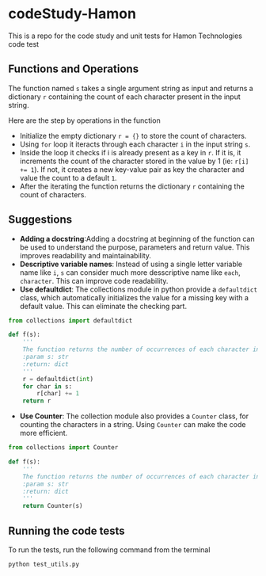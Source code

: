 # codeStudy-Hamon
This is a repo for the code study and unit tests for Hamon Technologies code test

## Functions and Operations

The function named `s` takes a single argument string as input and returns a dictionary `r` containing the count of each character present in the input string.

Here are the step by operations in the function

- Initialize the empty dictionary `r = {}` to store the count of characters.
- Using `for` loop it iteracts through each character `i` in the input string `s`.
- Inside the loop it checks if i is already present as a key in `r`. If it is, it increments the count of the character stored in the value by 1 (ie: `r[i] += 1`). If not, it creates a new key-value pair as key the character and value the count to a default `1`.
- After the iterating the function returns the dictionary `r` containing the count of characters.

## Suggestions

- **Adding a docstring**:Adding a docstring at beginning of the function can be used to understand the purpose, parameters and return value. This improves readability and maintainability.
- **Descriptive variable names**: Instead of using a single letter variable name like `i`, `s` can consider much more desscriptive name like `each`, `character`. This can improve code readability.
- **Use defaultdict**: The collections module in python provide a `defaultdict` class, which automatically initializes the value for a missing key with a default value. This can eliminate the checking part.
```python
from collections import defaultdict

def f(s):
    '''
    The function returns the number of occurrences of each character in the given string s.
    :param s: str
    :return: dict
    '''
    r = defaultdict(int)
    for char in s:
        r[char] += 1
    return r

```

- **Use Counter**: The collection module also provides a `Counter` class, for counting the characters in a string. Using `Counter` can make the code more efficient.
```python
from collections import Counter

def f(s):
    '''
    The function returns the number of occurrences of each character in the given string s.
    :param s: str
    :return: dict
    '''
    return Counter(s)
```

## Running the code tests

To run the tests, run the following command from the terminal

```bash
python test_utils.py
```